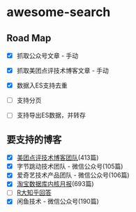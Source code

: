 # awesome-search


## Road Map

- [x] 抓取公众号文章 - 手动
- [x] 抓取美团点评技术博客文章 - 手动
- [x] 数据入ES支持去重
- [ ] 支持分页
- [ ] 支持导出ES数据，并转存


## 要支持的博客

- [x] [美团点评技术博客团队](https://tech.meituan.com/)(413篇)
- [x] 字节跳动技术团队 - 微信公众号(105篇)
- [x] 爱奇艺技术产品团队 - 微信公众号(106篇)
- [x] [淘宝数据库内核月报](http://mysql.taobao.org/monthly/)(693篇)
- [ ] [R大知乎回答](https://www.zhihu.com/people/rednaxelafx/answers)
- [x] 闲鱼技术 - 微信公众号(190篇)
